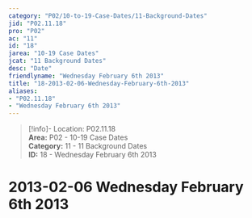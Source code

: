 ```yaml
---  
category: "P02/10-to-19-Case-Dates/11-Background-Dates"  
jid: "P02.11.18"  
pro: "P02"  
ac: "11"  
id: "18"  
jarea: "10-19 Case Dates"  
jcat: "11 Background Dates"  
desc: "Date"  
friendlyname: "Wednesday February 6th 2013"  
title: "18-2013-02-06-Wednesday-February-6th-2013"  
aliases:   
- "P02.11.18"  
- "Wednesday February 6th 2013"  
---  
```

>[!info]- Location: P02.11.18  
>**Area:** P02 - 10-19 Case Dates  
>**Category:** 11 - 11 Background Dates  
>**ID:** 18 - Wednesday February 6th 2013  
  
# 2013-02-06 Wednesday February 6th 2013  
